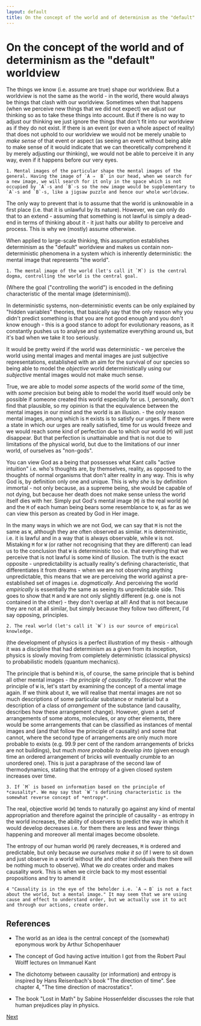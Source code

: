 ```yaml
---
layout: default
title: On the concept of the world and of determinism as the "default" worldview
---
```


On the concept of the world and of determinism as the "default" worldview
===

The things we know (i.e. assume are true) shape our worldview. But a worldview is not the same as the world - in the world, there would always be things that clash with our worldview. Sometimes when that happens (when we perceive new things that we did not expect) we adjust our thinking so as to take these things into account. But if there is no way to adjust our thinking we just ignore the things that don't fit into our worldview as if they do not exist. If there is an event (or even a whole aspect of reality) that does not uphold to our worldview we would not be merely unable to *make sense* of that event or aspect (as seeing an event without being able to make sense of it would indicate that we can theoretically comprehend it by merely adjusting our thinking), we would not be able to perceive it in any way, even if it happens before our very eyes. 

```
1. Mental images of the particular shape the mental images of the general. Having the image of `A ⇒  B` in our head, when we search for a new image, we will search for it only in the space which is not occupied by `A`-s and `B`-s so the new image would be supplementary to `A`-s and `B`-s, like a jigsaw puzzle and hence our whole worldview.
```

The only way to prevent that is to assume that the world is unknowable in a first place (i.e. that it is unlawful by its nature). However, we can only do that to an extend - assuming that something is not lawful is simply a dead-end in terms of thinking about it - it just halts our ability to perceive and process. This is why we (mostly) assume otherwise. 

When applied to large-scale thinking, this assumption establishes determinism as the "default" worldview and makes us contain non-deterministic phenomena in a system which is inherently deterministic: the mental image that represents "the world".

```
1. The mental image of the world (let's call it `M`) is the central dogma, controlling the world is the central goal.
```

(Where the goal ("controlling the world") is encoded in the defining characteristic of the mental image (determinism)).

In deterministic systems, non-deterministic events can be only explained by "hidden variables" theories, that basically say that the only reason why you didn't predict something is that you are not good enough and you don't know enough - this is a good stance to adopt for evolutionary reasons, as it constantly pushes us to analyse and systematize everything around us, but it's bad when we take it too seriously.

It would be pretty weird if the world was deterministic - we perceive the world using mental images and mental images are just subjective representations, established with an aim for the survival of our species so being able to model the *objective* world deterministically using our *subjective* mental images would not make much sense.

True, we are able to model *some* aspects of the world *some* of the time, with *some* precision but being able to model the world itself would only be possible if someone created this world especially for us. I, personally, don't find that plausible, so my opinion is that the equivalence between the mental images in our mind and the world is an illusion. - the only reason mental images, among which is `M` exists is to satisfy our urges. If there were a state in which our urges are really satisfied, time for us would freeze and we would reach some kind of perfection due to which our world (`M`) will just disappear. But that perfection is unattainable and that is not due to limitations of the physical world, but due to the limitations of our inner world, of ourselves as "non-gods".

You can view God as a being that possesses what Kant calls "active intuition" i.e. who's thoughts are, by themselves, reality, as opposed to the thoughts of normal organisms that don't alter reality in any way. This is why God is, by definition only one and unique. This is why *she* is by definition immortal - not only because, as a supreme being, she would be capable of not dying, but because her death does not make sense unless the world itself dies with her. Simply put God's mental image (`M`) *is* the real world (`W`) and the `M` of each human being bears some resemblance to `W`, as far as we can view this person as created by God in Her image.

In the many ways in which we are not God, we can say that `M` is not the same as `W`, although they are often observed as similar. `M` is deterministic, i.e. it is lawful and in a way that is always observable, while `W` is not. Mistaking `M` for `W` (or rather not recognising that they are different) can lead us to the conclusion that `W` is deterministic too i.e. that everything that we perceive that is not lawful is some kind of illusion. The truth is the exact opposite - unpredictability is actually reality's defining characteristic, that differentiates it from dreams - when we are not observing anything unpredictable, this means that we are perceiving the world against a pre-established set of images i.e. *dogmatically*. And perceiving the world *empirically* is essentially the same as seeing its unpredictable side. This goes to show that `M` and `W` are not only slightly different (e.g. one is not contained in the other) - they don't overlap at all! And that is not because they are not at all similar, but simply because they follow two different, I'd say opposing, principles.

```
2. The real world (let's call it `W`) is our source of empirical knowledge.
```

(the development of physics is a perfect illustration of my thesis - although it was a discipline that had determinism as a given from its inception, physics is slowly moving from completely deterministic (classical physics) to probabilistic models (quantum mechanics).

The principle that is behind `M` is, of course, the same principle that is behind all other mental images - *the principle of causality*. To discover what the principle of `W` is, let's start by examining the concept of a mental image again. If we think about it, we will realise that mental images are not so much descriptions of some particular substance or material but a description of a class of *arrangement* of the substance (and causality, describes how these arrangement change). However, given a set of arrangements of some atoms, molecules, or any other elements, there would be some arrangements that can be classified as instances of mental images and (and that follow the principle of causality) and some that cannot, where the second type of arrangements are only much more probable to exists (e.g. 99.9 per cent of the random arrangements of bricks are not buildings), but much *more probable to develop into* (given enough time an ordered arrangement of bricks will eventually crumble to an unordered one). This is just a paraphrase of the second law of thermodynamics, stating that the entropy of a given closed system increases over time. 

```
3. If `M` is based on information based on the principle of *causality*. We may say that `W`'s defining characteristic is the somewhat reverse concept of *entropy*. 
```

The real, objective world (`W`) tends to naturally go against any kind of mental appropriation and therefore against the principle of causality - as entropy in the world increases, the ability of observers to predict the way in which it would develop decreases i.e. for them there are less and fewer things happening and moreover all mental images become obsolete.

The entropy of our human world (`M`) rarely decreases, `M` is ordered and predictable, but only because *we ourselves make it so* (if I were to sit down and just observe in a world without life and other individuals then there will be nothing much to observe). What we *do* creates order and makes causality work. This is when we circle back to my most essential propositions and try to amend it 

```
4 "Causality is in the eye of the beholder i.e. `A ⇒ B` is not a fact about the world, but a mental image." It may seem that we are using cause and effect to understand order, but we actually use it to act and through our actions, create order.
```

References
---

- The world as an idea is the central concept of the (somewhat) eponymous work by Arthur Schopenhauer

- The concept of God having active intuition I got from the Robert Paul Wolff lectures on Immanuel Kant

- The dichotomy between causality (or information) and entropy is inspired by Hans Reisenbach's book "The direction of time". See chapter 4, "The time direction of macrostatics".

- The book "Lost in Math" by Sabine Hossenfelder discusses the role that human  prejudices play in physics.

[Next]({{site.baseurl}}/04)
